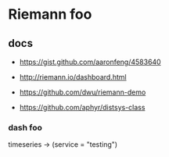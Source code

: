 # Riemann foo

## docs 

* https://gist.github.com/aaronfeng/4583640

* http://riemann.io/dashboard.html

* https://github.com/dwu/riemann-demo

* https://github.com/aphyr/distsys-class

### dash foo

timeseries -> (service = "testing")
